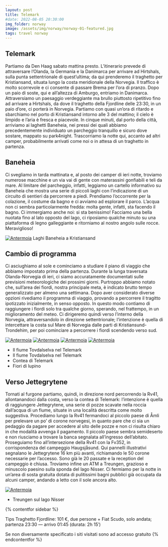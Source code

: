 ```yaml
---
layout: post
title: Telemark
#date: 2022-08-05 20:30:00
img_folder: norway
image: /assets/img/norway/norway-01-featured.jpg
tags: travel norway
---
```


## Telemark

Partiamo da Den Haag sabato mattina presto. L’itinerario prevede di attraversare l’Olanda, la Germania e la Danimarca per arrivare ad Hirtshals, sulla punta settentrionale di quest’ultima; da qui prenderemo il traghetto per Kristiansand, situata lungo la costa meridionale della Norvegia. Il traffico è molto scorrevole e ci consente di passare Brema per l’ora di pranzo. Dopo un paio di soste, qui e all’altezza di Amburgo, entriamo in Danimarca. Attraversiamo un paesaggio verdeggiante ma brullo piuttosto ripetitivo fino ad arrivare a Hirtshals, da dove il traghetto della Fjordline delle 23:30, in un paio d’ore, ci porterà in Norvegia. Partiamo con quasi un’ora di ritardo e sbarchiamo nel porto di Kristiansand intorno alle 3 del mattino; il cielo è limpido e l’aria è fresca e piacevole. In cinque minuti, dal porto della città, arriviamo ai laghetti Baneheia, nei pressi dei quali abbiamo precedentemente individuato un parcheggio tranquillo e sicuro dove sostare, mappato su park4night. Trascorriamo la notte qui, accanto ad altri camper, probabilmente arrivati come noi o in attesa di un traghetto in partenza.

## Baneheia

Ci svegliamo in tarda mattinata e, al posto dei camper di ieri notte, troviamo numerose macchine e un via vai di gente con materassini gonfiabili e teli da mare. Al limitare del parcheggio, infatti, leggiamo un cartello informativo su Baneheia che mostra una serie di piccoli laghi con l’indicazione di un circuito di sentieri da percorrere a piedi. Prendiamo l’occorrente per la colazione, il costume da bagno e ci avviamo ad esplorare il parco. L’acqua non ci sembra particolarmente fredda: molta gente, infatti, sta facendo il bagno. Ci immergiamo anche noi: si sta benissimo! Facciamo una bella nuotata fino al lato opposto del lago, ci riposiamo qualche minuto su una piattaforma di legno galleggiante e ritorniamo al nostro angolo sulle rocce. Meraviglioso!

[![Antermoia](/assets/img/antermoia/antermoia_3.jpg)](/assets/img/antermoia/antermoia_3.jpg)
Laghi Baneheia a Kristiansand

## Cambio di programma

Ci asciughiamo al sole e cominciamo a studiare il piano di viaggio che abbiamo impostato prima della partenza. Durante la lunga traversata Olanda-Norvegia di ieri, ci siamo accuratamente documentati sulle previsioni meteorologiche dei prossimi giorni. Purtroppo abbiamo notato che, sull’area dei fiordi, nostra principale meta, è indicato brutto tempo generalizzato per almeno una settimana. Dopo aver considerato diverse opzioni rivediamo il programma di viaggio, provando a percorrere il tragitto ipotizzato inizialmente, in senso opposto. In questo modo contiamo di raggiungere i fiordi solo tra qualche giorno, sperando, nel frattempo, in un miglioramento del meteo. Ci dirigeremo quindi verso l’interno della Norvegia, attraversandolo in direzione settentrionale; l’intenzione è quella di intercettare la costa sul Mare di Norvegia dalle parti di Kristiansund-Trondehim, per poi cominciare a percorrere i fiordi scendendo verso sud.

[![Antermoia](/assets/img/antermoia/antermoia_4.jpg)](/assets/img/antermoia/antermoia_4.jpg)
[![Antermoia](/assets/img/antermoia/antermoia_4.jpg)](/assets/img/antermoia/antermoia_4.jpg)
[![Antermoia](/assets/img/antermoia/antermoia_4.jpg)](/assets/img/antermoia/antermoia_4.jpg)
[![Antermoia](/assets/img/antermoia/antermoia_4.jpg)](/assets/img/antermoia/antermoia_4.jpg)

* Il fiume Tovdalselva nel Telemark
* Il fiume Tovdalselva nel Telemark
* Contea di Telemark
* Fiori di lupino

## Verso Jettegrytene

Tornati al furgone partiamo, quindi, in direzione nord percorrendo la Rv41, allontanandoci dalla costa, verso la contea di Telemark: l’intenzione è quella di raggiungere Jettegrytene, una serie di pozze scavate nella roccia dall’acqua di un fiume, situate in una località descritta come molto suggestiva. Procediamo lungo la Rv41 fermandoci al piccolo paese di Åmli per prelevare un po’ di corone norvegesi, in quanto pare che ci sia un pedaggio da pagare per accedere al sito delle pozze e non ci risulta chiaro in che modalità avvenga il pagamento. Il piccolo paese sembra semideserto e non riusciamo a trovare la banca segnalata all’ingresso dell’abitato. Proseguiamo fino all’intersezione della Rv41 con la Fv352, in corrispondenza del campeggio Haugsjåsund. Qui pannelli illustrativi segnalano le Jettegrytene 16 km più avanti, richiamando le 50 corone necessarie per l’accesso. Sono già le 20 passate e la reception del campeggio è chiusa. Troviamo infine un ATM a Treungen, grazioso e minuscolo paesino sulla sponda del lago Nisser. Ci fermiamo per la notte in un’area di sosta gratuita dotata di pulitissimi bagni pubblici già occupata da alcuni camper, andando a letto con il sole ancora alto.

[![Antermoia](/assets/img/antermoia/antermoia_4.jpg)](/assets/img/antermoia/antermoia_4.jpg)

* Treungen sul lago Nisser

{% contentfor sidebar %}

Tips
Traghetto Fjordline: 101 €, due persone + Fiat Scudo, solo andata; partenza 23:30 — arrivo 01:45 (durata: 2h 15′)

Se non diversamente specificato i siti visitati sono ad accesso gratuito
{% endcontentfor %}
